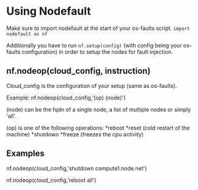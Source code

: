 # Using Nodefault

Make sure to import nodefault at the start of your os-faults script.
`import nodefault as nf`

Additionally you have to run `nf.setup(config)` (with config being your os-faults configuration) in order to setup the nodes for fault injection.

## nf.nodeop(cloud_config, instruction)

Cloud_config is the configuration of your setup (same as os-faults).

Example: nf.nodeop(cloud_config,'(op) (node)')

(node) can be the fqdn of a single node, a list of multiple nodes or simply 'all'.

(op) is one of the following operations:
*reboot
*reset (cold restart of the machine)
*shutdown
*freeze (freezes the cpu activity)

## Examples

nf.nodeop(cloud_config,'shutdown compute1.node.net')

nf.nodeop(cloud_config,'reboot all')
